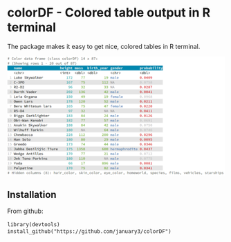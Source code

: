 # colorDF - Colored table output in R terminal

The package makes it easy to get nice, colored tables in R terminal.

![colorDF demo](man/figures/demo_colorDF.png)

## Installation

From github:

```
library(devtools)
install_github("https://github.com/january3/colorDF")
```

